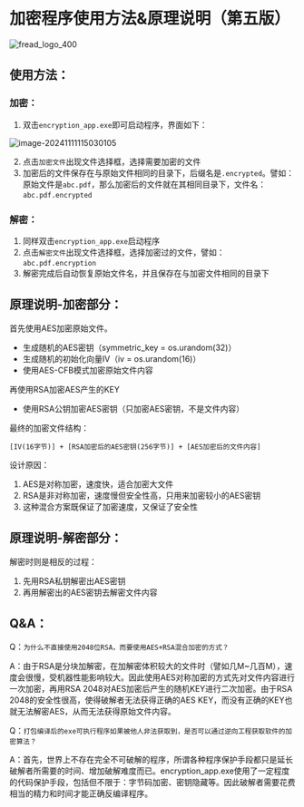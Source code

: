 # 加密程序使用方法&原理说明（第五版）

![fread_logo_400](https://github.com/user-attachments/assets/40cf2196-db76-4ee4-bbd2-8433dc72b418)


## 使用方法：

### 加密：

1. 双击`encryption_app.exe`即可启动程序，界面如下：

![image-20241111115030105](https://github.com/user-attachments/assets/62031f90-4fe2-4d4e-8cf5-5007bb50afdd)


2. 点击`加密文件`出现文件选择框，选择需要加密的文件
3. 加密后的文件保存在与原始文件相同的目录下，后缀名是`.encrypted`。譬如：原始文件是`abc.pdf`，那么加密后的文件就在其相同目录下，文件名：`abc.pdf.encrypted`



### 解密：

1. 同样双击`encryption_app.exe`启动程序
2. 点击`解密文件`出现文件选择框，选择加密过的文件，譬如：`abc.pdf.encryption`
3. 解密完成后自动恢复原始文件名，并且保存在与加密文件相同的目录下



## 原理说明-加密部分：



首先使用AES加密原始文件。

- 生成随机的AES密钥（symmetric_key = os.urandom(32)）
- 生成随机的初始化向量IV（iv = os.urandom(16)）
- 使用AES-CFB模式加密原始文件内容



再使用RSA加密AES产生的KEY

- 使用RSA公钥加密AES密钥（只加密AES密钥，不是文件内容）



最终的加密文件结构：

```
[IV(16字节)] + [RSA加密后的AES密钥(256字节)] + [AES加密后的文件内容]
```



设计原因：

1. AES是对称加密，速度快，适合加密大文件
2. RSA是非对称加密，速度慢但安全性高，只用来加密较小的AES密钥
3. 这种混合方案既保证了加密速度，又保证了安全性



## 原理说明-解密部分：



解密时则是相反的过程：

1. 先用RSA私钥解密出AES密钥
2. 再用解密出的AES密钥去解密文件内容





## Q&A：

Q：`为什么不直接使用2048位RSA，而要使用AES+RSA混合加密的方式？`

A：由于RSA是分块加解密，在加解密体积较大的文件时（譬如几M~几百M），速度会很慢，受机器性能影响较大。因此使用AES对称加密的方式先对文件内容进行一次加密，再用RSA 2048对AES加密后产生的随机KEY进行二次加密。由于RSA 2048的安全性很高，使得破解者无法获得正确的AES KEY，而没有正确的KEY也就无法解密AES，从而无法获得原始文件内容。





Q：`打包编译后的exe可执行程序如果被他人非法获取到，是否可以通过逆向工程获取软件的加密算法？`

A：首先，世界上不存在完全不可破解的程序，所谓各种程序保护手段都只是延长破解者所需要的时间、增加破解难度而已。encryption_app.exe使用了一定程度的代码保护手段，包括但不限于：字节码加密、密钥隐藏等。因此破解者需要花费相当的精力和时间才能正确反编译程序。
